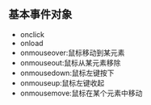 ## 基本事件对象
- onclick
- onload
- onmouseover:鼠标移动到某元素
- onmouseout:鼠标从某元素移除
- onmousedown:鼠标左键按下
- onmouseup:鼠标左键收起
- onmousemove:鼠标在某个元素中移动